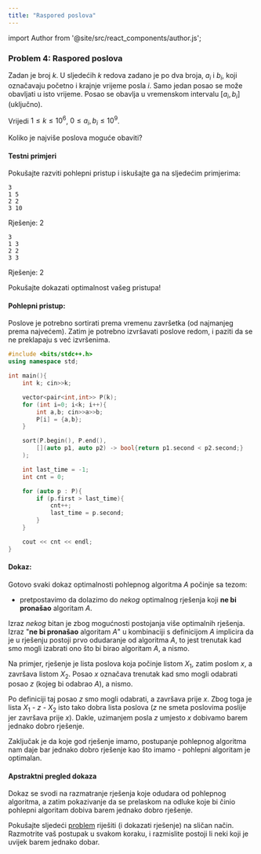 ```yaml
---
title: "Raspored poslova"
---
```


import Author from '@site/src/react_components/author.js';

<Author authorName='Petar Mihalj' githubUsername='PetarMihalj'/>

### Problem 4: Raspored poslova

Zadan je broj $k$.
U sljedećih $k$ redova zadano je po dva broja, $a_i$ i $b_i$,
koji označavaju početno i krajnje vrijeme posla $i$.
Samo jedan posao se može obavljati u isto vrijeme.
Posao se obavlja u vremenskom intervalu $[a_i, b_i]$ (uključno).

Vrijedi $1 \leq k \leq 10^6$, $0 \leq a_i, b_i \leq 10^9$.

Koliko je najviše poslova moguće obaviti?

#### Testni primjeri

Pokušajte razviti pohlepni pristup i iskušajte ga na sljedećim primjerima:

```shell
3
1 5
2 2
3 10
```
Rješenje: 2

```shell
3
1 3
2 2
3 3
```
Rješenje: 2

Pokušajte dokazati optimalnost vašeg pristupa!

#### Pohlepni pristup:

Poslove je potrebno sortirati prema vremenu završetka (od najmanjeg prema najvećem).
Zatim je potrebno izvršavati poslove redom, i paziti da se ne preklapaju s već izvršenima.

```cpp
#include <bits/stdc++.h>
using namespace std;

int main(){
    int k; cin>>k;

    vector<pair<int,int>> P(k);
    for (int i=0; i<k; i++){
        int a,b; cin>>a>>b;
        P[i] = {a,b};
    }

    sort(P.begin(), P.end(), 
        [](auto p1, auto p2) -> bool{return p1.second < p2.second;}
    );

    int last_time = -1;
    int cnt = 0;

    for (auto p : P){
        if (p.first > last_time){
            cnt++;
            last_time = p.second;
        }
    }

    cout << cnt << endl;
}
```

#### Dokaz:

Gotovo svaki dokaz optimalnosti pohlepnog algoritma $A$ počinje sa tezom:
- pretpostavimo da dolazimo do *nekog* optimalnog rješenja koji **ne bi pronašao** algoritam $A$.

Izraz *nekog* bitan je zbog mogućnosti postojanja više optimalnih rješenja.
Izraz "**ne bi pronašao** algoritam $A$" u kombinaciji s definicijom $A$ implicira da
je u rješenju postoji prvo odudaranje od algoritma $A$, to jest trenutak kad smo mogli
izabrati ono što bi birao algoritam $A$, a nismo.

Na primjer, rješenje je lista poslova koja počinje listom $X_1$, zatim poslom $x$, a završava listom $X_2$.
Posao $x$ označava trenutak kad smo mogli odabrati posao $z$ (kojeg bi odabrao $A$), a nismo.

Po definiciji taj posao $z$ smo mogli odabrati, a završava prije $x$.
Zbog toga je lista $X_1$ - $z$ - $X_2$ isto tako dobra lista poslova ($z$ ne smeta poslovima
poslije jer završava prije $x$). Dakle, uzimanjem posla $z$ umjesto $x$ dobivamo
barem jednako dobro rješenje.

Zaključak je da koje god rješenje imamo, postupanje pohlepnog algoritma nam daje bar jednako dobro rješenje
kao što imamo - pohlepni algoritam je optimalan.

#### Apstraktni pregled dokaza

Dokaz se svodi na razmatranje rješenja koje odudara od pohlepnog algoritma,
a zatim pokazivanje da se prelaskom na odluke koje bi činio pohlepni algoritam 
dobiva barem jednako dobro rješenje.

Pokušajte sljedeći [problem](https://codeforces.com/problemset/problem/1238/B) riješiti (i dokazati rješenje) na sličan način. Razmotrite vaš postupak u svakom koraku, i razmislite postoji li neki
koji je uvijek barem jednako dobar.

